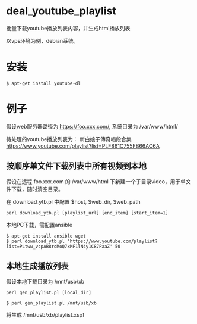 # deal_youtube_playlist
批量下载youtube播放列表内容，并生成html播放列表

以vps环境为例，debian系统。

# 安装

    $ apt-get install youtube-dl

# 例子

假设web服务器路径为 https://foo.xxx.com/, 系统目录为 /var/www/html/

待处理的youtube播放列表为： 新白娘子傳奇唱段合集 https://www.youtube.com/playlist?list=PLF861C755FB66AC6A

## 按顺序单文件下载列表中所有视频到本地

假设在远程 foo.xxx.com 的 /var/www/html 下新建一个子目录video，用于单文件下载，随时清空目录。

在 download_ytb.pl 中配置 $host, $web_dir, $web_path

    perl download_ytb.pl [playlist_url] [end_item] [start_item=1]

本地PC下载，需配置ansible

    $ apt-get install ansible wget
    $ perl download_ytb.pl 'https://www.youtube.com/playlist?list=PLtww_vcpAB8roMoQ7xMF1lN4y1C87PaaZ' 50


## 本地生成播放列表

假设本地下载目录为 /mnt/usb/xb
    
    perl gen_playlist.pl [local_dir]

    $ perl gen_playlist.pl /mnt/usb/xb

将生成 /mnt/usb/xb/playlist.xspf
